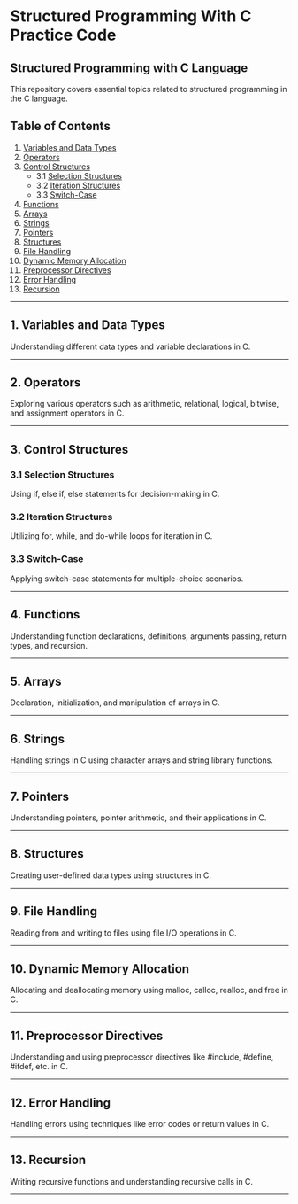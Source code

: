 ﻿# Structured Programming With C Practice Code

## Structured Programming with C Language

This repository covers essential topics related to structured programming in the C language.

## Table of Contents

1. [Variables and Data Types](#variables-and-data-types)
2. [Operators](#operators)
3. [Control Structures](#control-structures)
    - 3.1 [Selection Structures](#selection-structures)
    - 3.2 [Iteration Structures](#iteration-structures)
    - 3.3 [Switch-Case](#switch-case)
4. [Functions](#functions)
5. [Arrays](#arrays)
6. [Strings](#strings)
7. [Pointers](#pointers)
8. [Structures](#structures)
9. [File Handling](#file-handling)
10. [Dynamic Memory Allocation](#dynamic-memory-allocation)
11. [Preprocessor Directives](#preprocessor-directives)
12. [Error Handling](#error-handling)
13. [Recursion](#recursion)

---

## 1. Variables and Data Types

Understanding different data types and variable declarations in C.

---

## 2. Operators

Exploring various operators such as arithmetic, relational, logical, bitwise, and assignment operators in C.

---

## 3. Control Structures

### 3.1 Selection Structures

Using if, else if, else statements for decision-making in C.

### 3.2 Iteration Structures

Utilizing for, while, and do-while loops for iteration in C.

### 3.3 Switch-Case

Applying switch-case statements for multiple-choice scenarios.

---

## 4. Functions

Understanding function declarations, definitions, arguments passing, return types, and recursion.

---

## 5. Arrays

Declaration, initialization, and manipulation of arrays in C.

---

## 6. Strings

Handling strings in C using character arrays and string library functions.

---

## 7. Pointers

Understanding pointers, pointer arithmetic, and their applications in C.

---

## 8. Structures

Creating user-defined data types using structures in C.

---

## 9. File Handling

Reading from and writing to files using file I/O operations in C.

---

## 10. Dynamic Memory Allocation

Allocating and deallocating memory using malloc, calloc, realloc, and free in C.

---

## 11. Preprocessor Directives

Understanding and using preprocessor directives like #include, #define, #ifdef, etc. in C.

---

## 12. Error Handling

Handling errors using techniques like error codes or return values in C.

---

## 13. Recursion

Writing recursive functions and understanding recursive calls in C.

---
